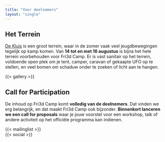 ```yaml
---
title: "Voor deelnemers"
layout: "single"
---
```

<div class="block--centered">

<h2>Het Terrein</h2>
<p><a href="https://www.hopper.be/nl/jeugdverblijf/de-kluis">De Kluis</a> is een groot terrein, waar in de zomer vaak veel jeugdbewegingen tegelijk op kamp komen. Van <strong>14 tot en met 16 augustus</strong> is bijna het hele terrein voorbehouden voor Fri3d Camp. Er is vast sanitair op het terrein, voldoende open plek om je tent, camper, caravan of gekaapte UFO op te stellen, en veel bomen om schaduw onder te zoeken of licht aan te hangen.</p>
</div>
<div class="block--centered">
{{< gallery >}}
</div>
<div class="block--centered">
<h2>Call for Participation</h2>
<p>De inhoud op Fri3d Camp komt <strong>volledig van de deelnemers</strong>. Dat vinden we erg belangrijk, en dat maakt Fri3d Camp ook bijzonder. <strong>Binnenkort lanceren we een call for proposals</strong> waar je jouw voorstel voor een workshop, talk of andere activiteit op het officiële programma kan indienen.</p>
</div>

<div class="block--centered">
{{< mailinglist >}}
</div>
<div class="block--centered">
{{< social >}}
</div>
